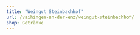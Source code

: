 ```yaml
---
title: "Weingut Steinbachhof"
url: /vaihingen-an-der-enz/weingut-steinbachhof/
shop: Getränke
---
```

